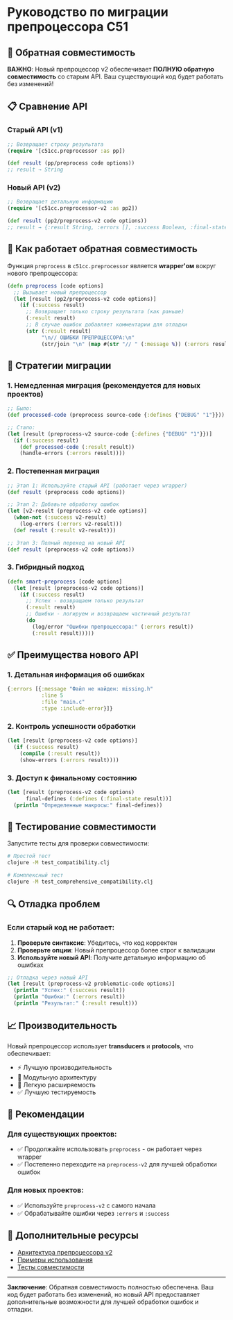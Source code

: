 # Руководство по миграции препроцессора C51

## 🔄 Обратная совместимость

**ВАЖНО**: Новый препроцессор v2 обеспечивает **ПОЛНУЮ обратную совместимость** со старым API. Ваш существующий код будет работать без изменений!

## 📋 Сравнение API

### Старый API (v1)
```clojure
;; Возвращает строку результата
(require '[c51cc.preprocessor :as pp])

(def result (pp/preprocess code options))
;; result → String
```

### Новый API (v2)
```clojure
;; Возвращает детальную информацию
(require '[c51cc.preprocessor-v2 :as pp2])

(def result (pp2/preprocess-v2 code options))
;; result → {:result String, :errors [], :success Boolean, :final-state State}
```

## 🔧 Как работает обратная совместимость

Функция `preprocess` в `c51cc.preprocessor` является **wrapper'ом** вокруг нового препроцессора:

```clojure
(defn preprocess [code options]
  ;; Вызывает новый препроцессор
  (let [result (pp2/preprocess-v2 code options)]
    (if (:success result)
      ;; Возвращает только строку результата (как раньше)
      (:result result)
      ;; В случае ошибок добавляет комментарии для отладки
      (str (:result result) 
           "\n// ОШИБКИ ПРЕПРОЦЕССОРА:\n"
           (str/join "\n" (map #(str "// " (:message %)) (:errors result)))))))
```

## 🚀 Стратегии миграции

### 1. Немедленная миграция (рекомендуется для новых проектов)

```clojure
;; Было:
(def processed-code (preprocess source-code {:defines {"DEBUG" "1"}}))

;; Стало:
(let [result (preprocess-v2 source-code {:defines {"DEBUG" "1"}})]
  (if (:success result)
    (def processed-code (:result result))
    (handle-errors (:errors result))))
```

### 2. Постепенная миграция

```clojure
;; Этап 1: Используйте старый API (работает через wrapper)
(def result (preprocess code options))

;; Этап 2: Добавьте обработку ошибок
(let [v2-result (preprocess-v2 code options)]
  (when-not (:success v2-result)
    (log-errors (:errors v2-result)))
  (def result (:result v2-result)))

;; Этап 3: Полный переход на новый API
(def result (preprocess-v2 code options))
```

### 3. Гибридный подход

```clojure
(defn smart-preprocess [code options]
  (let [result (preprocess-v2 code options)]
    (if (:success result)
      ;; Успех - возвращаем только результат
      (:result result)
      ;; Ошибки - логируем и возвращаем частичный результат
      (do
        (log/error "Ошибки препроцессора:" (:errors result))
        (:result result)))))
```

## ✅ Преимущества нового API

### 1. Детальная информация об ошибках
```clojure
{:errors [{:message "Файл не найден: missing.h"
           :line 5
           :file "main.c"
           :type :include-error}]}
```

### 2. Контроль успешности обработки
```clojure
(let [result (preprocess-v2 code options)]
  (if (:success result)
    (compile (:result result))
    (show-errors (:errors result))))
```

### 3. Доступ к финальному состоянию
```clojure
(let [result (preprocess-v2 code options)
      final-defines (:defines (:final-state result))]
  (println "Определенные макросы:" final-defines))
```

## 🧪 Тестирование совместимости

Запустите тесты для проверки совместимости:

```bash
# Простой тест
clojure -M test_compatibility.clj

# Комплексный тест
clojure -M test_comprehensive_compatibility.clj
```

## 🔍 Отладка проблем

### Если старый код не работает:

1. **Проверьте синтаксис**: Убедитесь, что код корректен
2. **Проверьте опции**: Новый препроцессор более строг к валидации
3. **Используйте новый API**: Получите детальную информацию об ошибках

```clojure
;; Отладка через новый API
(let [result (preprocess-v2 problematic-code options)]
  (println "Успех:" (:success result))
  (println "Ошибки:" (:errors result))
  (println "Результат:" (:result result)))
```

## 📈 Производительность

Новый препроцессор использует **transducers** и **protocols**, что обеспечивает:

- ⚡ Лучшую производительность
- 🧩 Модульную архитектуру  
- 🔧 Легкую расширяемость
- ✅ Лучшую тестируемость

## 🎯 Рекомендации

### Для существующих проектов:
- ✅ Продолжайте использовать `preprocess` - он работает через wrapper
- ✅ Постепенно переходите на `preprocess-v2` для лучшей обработки ошибок

### Для новых проектов:
- ✅ Используйте `preprocess-v2` с самого начала
- ✅ Обрабатывайте ошибки через `:errors` и `:success`

## 🔗 Дополнительные ресурсы

- [Архитектура препроцессора v2](docs/preprocessor-v2-architecture.md)
- [Примеры использования](examples/)
- [Тесты совместимости](test_comprehensive_compatibility.clj)

---

**Заключение**: Обратная совместимость полностью обеспечена. Ваш код будет работать без изменений, но новый API предоставляет дополнительные возможности для лучшей обработки ошибок и отладки. 